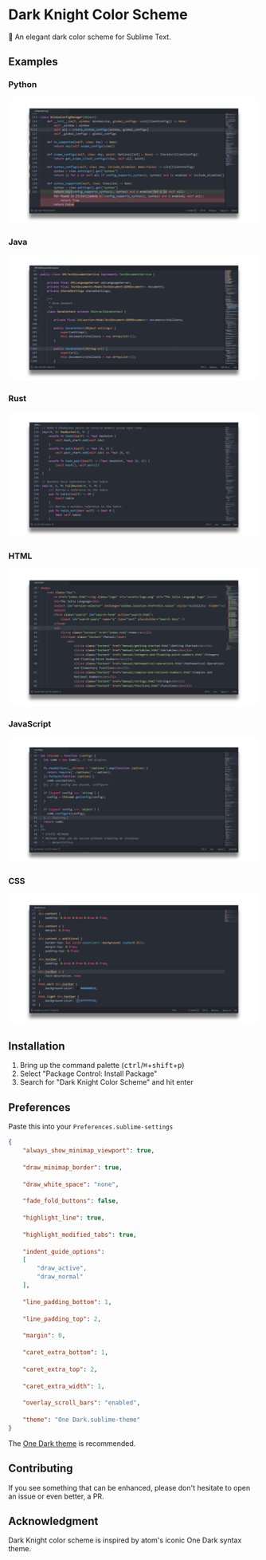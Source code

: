 # Dark Knight Color Scheme

🎨 An elegant dark color scheme for Sublime Text.


## Examples

### Python

![Python](screenshots/python.png)

### Java

![Java](screenshots/java.png)

### Rust

![Rust](screenshots/rust.png)

### HTML

![HTML](screenshots/html.png)

### JavaScript

![JavaScript](screenshots/javascript.png)

### CSS

![CSS](screenshots/css.png)

## Installation

1. Bring up the command palette (<kbd>ctrl</kbd>/<kbd>⌘</kbd>+<kbd>shift</kbd>+<kbd>p</kbd>)
2. Select "Package Control: Install Package"
3. Search for "Dark Knight Color Scheme" and hit enter

## Preferences

Paste this into your `Preferences.sublime-settings`

```json
{
    "always_show_minimap_viewport": true,

    "draw_minimap_border": true,

    "draw_white_space": "none",

    "fade_fold_buttons": false,

    "highlight_line": true,

    "highlight_modified_tabs": true,

    "indent_guide_options":
    [
        "draw_active",
        "draw_normal"
    ],

    "line_padding_bottom": 1,

    "line_padding_top": 2,

    "margin": 0,

    "caret_extra_bottom": 1,

	"caret_extra_top": 2,

	"caret_extra_width": 1,

    "overlay_scroll_bars": "enabled",

    "theme": "One Dark.sublime-theme"
}
```

The [One Dark theme](https://packagecontrol.io/packages/Theme%20-%20One%20Dark) is recommended.

## Contributing

If you see something that can be enhanced, please don't hesitate to open an issue or even better, a PR.

## Acknowledgment

Dark Knight color scheme is inspired by atom's iconic One Dark syntax theme.
